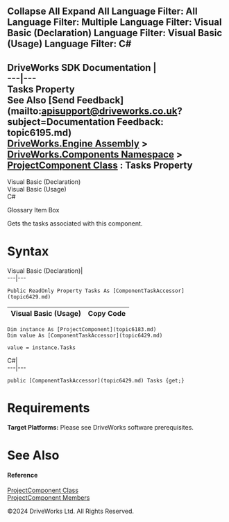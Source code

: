        

 Collapse All Expand All  Language Filter: All  Language Filter: Multiple  Language Filter: Visual Basic (Declaration) Language Filter: Visual Basic (Usage) Language Filter: C#  
---  
DriveWorks SDK Documentation  |   
---|---  
Tasks Property   
See Also [Send Feedback](mailto:apisupport@driveworks.co.uk?subject=Documentation Feedback: topic6195.md)  
[DriveWorks.Engine Assembly](topic2156.md) > [DriveWorks.Components Namespace](topic6089.md) > [ProjectComponent Class](topic6183.md) : Tasks Property  
---  
  
Visual Basic (Declaration)    
Visual Basic (Usage)    
C# 

Glossary Item Box

Gets the tasks associated with this component. 

# Syntax

Visual Basic (Declaration)|   
---|---  
      
    
    Public ReadOnly Property Tasks As [ComponentTaskAccessor](topic6429.md)  
  
Visual Basic (Usage)| Copy Code  
---|---  
      
    
    Dim instance As [ProjectComponent](topic6183.md)
    Dim value As [ComponentTaskAccessor](topic6429.md)
     
    value = instance.Tasks  
  
C#|   
---|---  
      
    
    public [ComponentTaskAccessor](topic6429.md) Tasks {get;}  
  
# Requirements

**Target Platforms:** Please see DriveWorks software prerequisites.

# See Also

#### Reference

[ProjectComponent Class](topic6183.md)   
[ProjectComponent Members](topic6184.md)

©2024 DriveWorks Ltd. All Rights Reserved.

